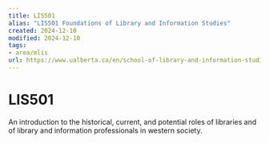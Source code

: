 ```yaml
---
title: LIS501
alias: "LIS501 Foundations of Library and Information Studies"
created: 2024-12-10
modified: 2024-12-10
tags: 
- area/mlis
url: https://www.ualberta.ca/en/school-of-library-and-information-studies/study/courses/mlis-courses.html
---
```

# LIS501

An introduction to the historical, current, and potential roles of libraries and of library and information professionals in western society.
